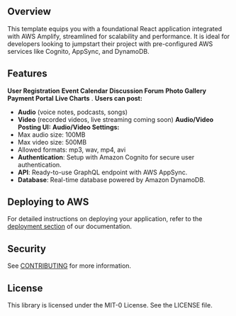 
## Overview

This template equips you with a foundational React application integrated with AWS Amplify, streamlined for scalability and performance. It is ideal for developers looking to jumpstart their project with pre-configured AWS services like Cognito, AppSync, and DynamoDB.

## Features

 **User Registration**
**Event Calendar**
**Discussion Forum**
**Photo Gallery**
**Payment Portal**
**Live Charts**
. **Users can post:**
   - **Audio** (voice notes, podcasts, songs)
   - **Video** (recorded videos, live streaming coming soon)
**Audio/Video Posting UI:**
**Audio/Video Settings:**
- Max audio size: 100MB
- Max video size: 500MB
- Allowed formats: mp3, wav, mp4, avi
- **Authentication**: Setup with Amazon Cognito for secure user authentication.
- **API**: Ready-to-use GraphQL endpoint with AWS AppSync.
- **Database**: Real-time database powered by Amazon DynamoDB.

## Deploying to AWS

For detailed instructions on deploying your application, refer to the [deployment section](https://docs.amplify.aws/react/start/quickstart/#deploy-a-fullstack-app-to-aws) of our documentation.

## Security

See [CONTRIBUTING](CONTRIBUTING.md#security-issue-notifications) for more information.

## License

This library is licensed under the MIT-0 License. See the LICENSE file.
